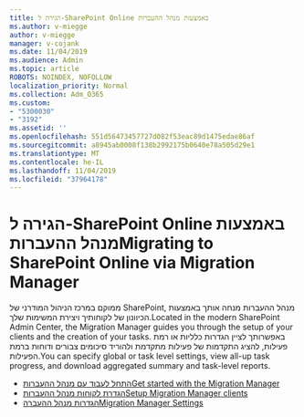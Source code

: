 ```yaml
---
title: הגירה ל-SharePoint Online באמצעות מנהל ההעברות
ms.author: v-miegge
author: v-miegge
manager: v-cojank
ms.date: 11/04/2019
ms.audience: Admin
ms.topic: article
ROBOTS: NOINDEX, NOFOLLOW
localization_priority: Normal
ms.collection: Adm_O365
ms.custom:
- "5300030"
- "3192"
ms.assetid: ''
ms.openlocfilehash: 551d56473457727d082f53eac89d1475edae86af
ms.sourcegitcommit: a8945ab0008f138b2992175b0640e78a505d29e1
ms.translationtype: MT
ms.contentlocale: he-IL
ms.lasthandoff: 11/04/2019
ms.locfileid: "37964178"
---
```

# <a name="migrating-to-sharepoint-online-via-migration-manager"></a><span data-ttu-id="cc23a-102">הגירה ל-SharePoint Online באמצעות מנהל ההעברות</span><span class="sxs-lookup"><span data-stu-id="cc23a-102">Migrating to SharePoint Online via Migration Manager</span></span>

<span data-ttu-id="cc23a-103">ממוקם במרכז הניהול המודרני של SharePoint, מנהל ההעברות מנחה אותך באמצעות הכיוונון של לקוחותיך ויצירת המשימות שלך.</span><span class="sxs-lookup"><span data-stu-id="cc23a-103">Located in the modern SharePoint Admin Center, the Migration Manager guides you through the setup of your clients and the creation of your tasks.</span></span> <span data-ttu-id="cc23a-104">באפשרותך לציין הגדרות כלליות או רמת פעילות, להציג התקדמות של פעילות מתקדמת ולהוריד סיכומים צבורים ודוחות ברמת הפעילות.</span><span class="sxs-lookup"><span data-stu-id="cc23a-104">You can specify global or task level settings, view all-up task progress, and download aggregated summary and task-level reports.</span></span>

* [<span data-ttu-id="cc23a-105">התחל לעבוד עם מנהל ההעברות</span><span class="sxs-lookup"><span data-stu-id="cc23a-105">Get started with the Migration Manager</span></span>](https://docs.microsoft.com/sharepointmigration/mm-get-started)
* [<span data-ttu-id="cc23a-106">הגדרת לקוחות מנהל ההעברות</span><span class="sxs-lookup"><span data-stu-id="cc23a-106">Setup Migration Manager clients</span></span>](https://docs.microsoft.com/sharepointmigration/mm-setup-clients)
* [<span data-ttu-id="cc23a-107">הגדרות מנהל ההעברה</span><span class="sxs-lookup"><span data-stu-id="cc23a-107">Migration Manager Settings</span></span>](https://docs.microsoft.com/sharepointmigration/mm-settings)